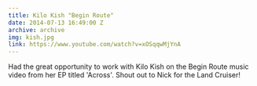 ```yaml
---
title: Kilo Kish "Begin Route"
date: 2014-07-13 16:49:00 Z
archive: archive
img: kish.jpg
link: https://www.youtube.com/watch?v=xOSqqwMjYnA
---
```


Had the great opportunity to work with Kilo Kish on the Begin Route music video from her EP titled 'Across'. Shout out to Nick for the Land Cruiser!